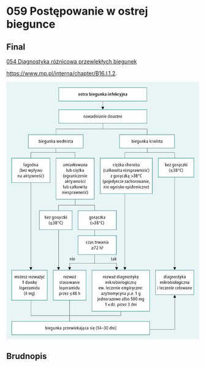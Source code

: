 # 059 Postępowanie w ostrej biegunce

## Final

[054 Diagnostyka różnicowa przewlekłych biegunek](./odpowiedzi/054%20Diagnostyka%20różnicowa%20przewlekłych%20biegunek.md)

https://www.mp.pl/interna/chapter/B16.I.1.2.



![016_5595](img/016_5595.jpg)



## Brudnopis

